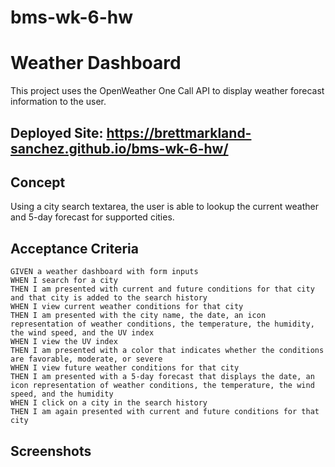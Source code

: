 # bms-wk-6-hw
# Weather Dashboard
This project uses the OpenWeather One Call API to display weather forecast information to the user.

## Deployed Site: https://brettmarkland-sanchez.github.io/bms-wk-6-hw/

## Concept
Using a city search textarea, the user is able to lookup the current weather and 5-day forecast for supported cities.

## Acceptance Criteria
```
GIVEN a weather dashboard with form inputs
WHEN I search for a city
THEN I am presented with current and future conditions for that city and that city is added to the search history
WHEN I view current weather conditions for that city
THEN I am presented with the city name, the date, an icon representation of weather conditions, the temperature, the humidity, the wind speed, and the UV index
WHEN I view the UV index
THEN I am presented with a color that indicates whether the conditions are favorable, moderate, or severe
WHEN I view future weather conditions for that city
THEN I am presented with a 5-day forecast that displays the date, an icon representation of weather conditions, the temperature, the wind speed, and the humidity
WHEN I click on a city in the search history
THEN I am again presented with current and future conditions for that city
```
## Screenshots

